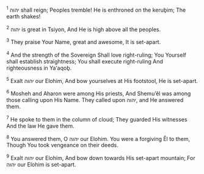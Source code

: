 <sup>1</sup> יהוה shall reign; Peoples tremble! He is enthroned on the keruḇim; The earth shakes!

<sup>2</sup> יהוה is great in Tsiyon, And He is high above all the peoples.

<sup>3</sup> They praise Your Name, great and awesome, It is set-apart.

<sup>4</sup> And the strength of the Sovereign Shall love right-ruling; You Yourself shall establish straightness; You shall execute right-ruling And righteousness in Ya‛aqoḇ.

<sup>5</sup> Exalt יהוה our Elohim, And bow yourselves at His footstool, He is set-apart.

<sup>6</sup> Mosheh and Aharon were among His priests, And Shemu’ĕl was among those calling upon His Name. They called upon יהוה, and He answered them.

<sup>7</sup> He spoke to them in the column of cloud; They guarded His witnesses And the law He gave them.

<sup>8</sup> You answered them, O יהוה our Elohim. You were a forgiving Ĕl to them, Though You took vengeance on their deeds.

<sup>9</sup> Exalt יהוה our Elohim, And bow down towards His set-apart mountain; For יהוה our Elohim is set-apart.

